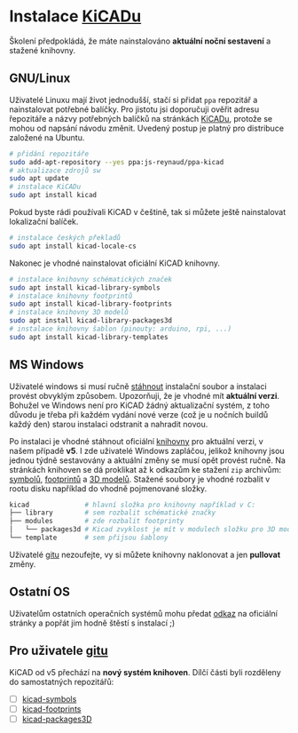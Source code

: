 # Instalace [KiCADu](http://kicad-pcb.org/)
Školení předpokládá, že máte nainstalováno __aktuální noční sestavení__ a stažené knihovny.

## GNU/Linux
Uživatelé Linuxu mají život jednodušší, stačí si přidat `ppa` repozitář a nainstalovat potřebné balíčky. Pro jistotu jsi doporučuji ověřit adresu řepozitáře a názvy potřebných balíčků na stránkách [KiCADu](http://kicad-pcb.org/download/ubuntu/), protože se mohou od napsání návodu změnit. Uvedený postup je platný pro distribuce založené na Ubuntu.
```bash
# přidání repozitáře
sudo add-apt-repository --yes ppa:js-reynaud/ppa-kicad
# aktualizace zdrojů sw
sudo apt update
# instalace KiCADu
sudo apt install kicad
```

Pokud byste rádi používali KiCAD v češtině, tak si můžete ještě nainstalovat lokalizační balíček.
```bash
# instalace českých překladů
sudo apt install kicad-locale-cs
```

Nakonec je vhodné nainstalovat oficiální KiCAD knihovny.
```bash
# instalace knihovny schématických značek
sudo apt install kicad-library-symbols
# instalace knihovny footprintů
sudo apt install kicad-library-footprints
# instalace knihovny 3D modelů
sudo apt install kicad-library-packages3d
# instalace knihovny šablon (pinouty: arduino, rpi, ...)
sudo apt install kicad-library-templates
```

## MS Windows
Uživatelé windows si musí ručně [stáhnout](http://downloads.kicad-pcb.org/windows/nightly/) instalační soubor a instalaci provést obvyklým způsobem. Upozorňuji, že je vhodné mít __aktuální verzi__. Bohužel ve Windows není pro KiCAD žádný aktualizační systém, z toho důvodu je třeba při každém vydání nové verze (což je u nočních buildů každý den) starou instalaci odstranit a nahradit novou.

Po instalaci je vhodné stáhnout oficiální [knihovny](http://kicad-pcb.org/libraries/download/) pro aktuální verzi, v našem případě __v5__. I zde uživatelé Windows zapláčou, jelikož knihovny jsou jednou týdně sestavovány a aktuální změny se musí opět provést ručně. Na stránkách knihoven se dá proklikat až k odkazům ke stažení `zip` archivům: [symbolů](https://github.com/KiCad/kicad-symbols/archive/master.zip), [footprintů](https://github.com/KiCad/kicad-footprints/archive/master.zip) a [3D modelů](https://github.com/kicad/kicad-packages3d/archive/master.zip). Stažené soubory je vhodné rozbalit v rootu disku například do vhodně pojmenované složky.
```bash
kicad              # hlavní složka pro knihovny například v C:
├── library        # sem rozbalit schématické značky
├── modules        # zde rozbalit footprinty
│   └── packages3d # Kicad zvyklost je mít v modulech složku pro 3D modely
└── template       # sem přijsou šablony
```

Uživatelé [gitu](https://git-scm.com/) nezoufejte, vy si můžete knihovny naklonovat a jen __pullovat__ změny.

## Ostatní OS
Uživatelům ostatních operačních systémů mohu předat [odkaz](http://kicad-pcb.org/) na oficiální stránky a popřát jim hodně štěstí s instalací ;)

## Pro uživatele [gitu](https://git-scm.com/)
KiCAD od v5 přechází na __nový systém knihoven__. Dílčí části byli rozděleny do samostatných repozitářů:
- [ ] [kicad-symbols](https://github.com/KiCad/kicad-symbols)
- [ ] [kicad-footprints](https://github.com/KiCad/kicad-footprints)
- [ ] [kicad-packages3D](https://github.com/KiCad/kicad-packages3D)
